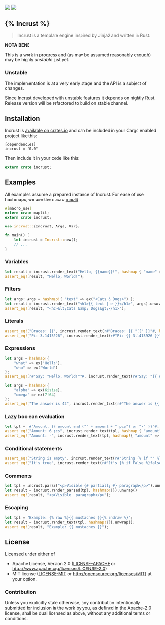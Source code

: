 
![](https://img.shields.io/crates/l/incrust.svg) [![](https://img.shields.io/crates/v/incrust.svg)](https://crates.io/crates/incrust)

## {% Incrust %}

> Incrust is a template engine inspired by Jinja2 and written in Rust.

**NOTA BENE**

This is a work in progress and (as may be assumed reasonably enough) may be highly *unstable* just yet.

### Unstable

The implementation is at a very early stage and the API is a subject of changes.

Since Incrust developed with unstable features it depends on nightly Rust.
Release version will be refactored to build on stable channel.

## Installation

Incrust is [available on crates.io](https://crates.io/crates/incrust) and can be included in your Cargo enabled project like this:

```
[dependencies]
incrust = "0.0"
```

Then include it in your code like this:

```rust
extern crate incrust;
```

## Examples

All examples assume a prepared instance of Incrust. For ease of use hashmaps, we use the macro [maplit](https://crates.io/crates/maplit)

```rust
#[macro_use]
extern crate maplit;
extern crate incrust;

use incrust::{Incrust, Args, Var};

fn main() {
    let incrust = Incrust::new();
    // ...
}
```

### Variables

```rust
let result = incrust.render_text("Hello, {{name}}!", hashmap!{ "name" => ex("World") }.unwrap();
assert_eq!(result, "Hello, World!");
```

### Filters

```rust
let args: Args = hashmap!{ "text" => ex("<Cats & Dogs>") };
let result = incrust.render_text("<h1>{{ text | e }}</h1>", args).unwrap();
assert_eq!(result, "<h1>&lt;Cats &amp; Dogs&gt;</h1>");
```

### Literals

```rust
assert_eq!("Braces: {{", incrust.render_text(r#"Braces: {{ "{{" }}"#, hashmap!{}).unwrap());
assert_eq!("Pi: 3.1415926", incrust.render_text(r#"Pi: {{ 3.1415926 }}"#, hashmap!{}).unwrap());
```

### Expressions

```rust
let args = hashmap!{
    "what" => ex("Hello"),
    "who" => ex("World")
};
assert_eq!(r#"Say: "Hello, World!""#, incrust.render_text(r#"Say: "{{ what + ", " + who }}!""#, args).unwrap());

let args = hashmap!{
    "alpha" => ex(6isize),
    "omega" => ex(7f64)
};
assert_eq!("The answer is 42", incrust.render_text(r#"The answer is {{ alpha * omega }}"#, args).unwrap());
```

### Lazy boolean evaluation

```rust
let tpl = r#"Amount: {{ amount and ("" + amount + " pcs") or "-" }}"#;
assert_eq!("Amount: 6 pcs", incrust.render_text(tpl, hashmap!{ "amount" => ex(6isize) }).unwrap());
assert_eq!("Amount: -", incrust.render_text(tpl, hashmap!{ "amount" => ex(0isize) }).unwrap());
```

### Conditional statements

```rust
assert_eq!("String is empty", incrust.render_text(r#"String {% if "" %}has chars{% else %}is empty{% endif %}"#, hashmap!{}).unwrap());
assert_eq!("It's true", incrust.render_text(r#"It's {% if False %}false{% elif True %}true{% endif %}"#, hashmap!{}).unwrap());
```

### Comments

```rust
let tpl = incrust.parse("<p>Visible {# partially #} paragraph</p>").unwrap();
let result = incrust.render_parsed(tpl, hashmap!{}).unwrap();
assert_eq!(result, "<p>Visible  paragraph</p>");
```

### Escaping

```rust
let tpl = "Example: {% raw %}{{ mustaches }}{% endraw %}";
let result = incrust.render_text(tpl, hashmap!{}).unwrap();
assert_eq!(result, "Example: {{ mustaches }}");
```

## License

Licensed under either of
 * Apache License, Version 2.0 ([LICENSE-APACHE](LICENSE-APACHE) or http://www.apache.org/licenses/LICENSE-2.0)
 * MIT license ([LICENSE-MIT](LICENSE-MIT) or http://opensource.org/licenses/MIT)
at your option.

### Contribution

Unless you explicitly state otherwise, any contribution intentionally submitted
for inclusion in the work by you, as defined in the Apache-2.0 license,
shall be dual licensed as above, without any additional terms or conditions.
